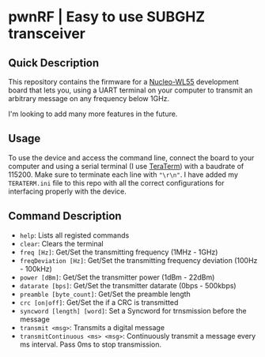 # pwnRF | Easy to use SUBGHZ transceiver

## Quick Description

This repository contains the firmware for a [Nucleo-WL55](https://www.st.com/en/evaluation-tools/nucleo-wl55jc.html) development board that lets you, using a UART terminal on your computer to transmit an arbitrary message on any frequency below 1GHz.

I'm looking to add many more features in the future.

## Usage

To use the device and access the command line, connect the board to your computer and using a serial terminal (I use [TeraTerm](https://ttssh2.osdn.jp/index.html.en)) with a baudrate of 115200. Make sure to terminate each line with `"\r\n"`. I have added my `TERATERM.ini` file to this repo with all the correct configurations for interfacing properly with the device.

## Command Description

- `help`: Lists all registed commands
- `clear`: Clears the terminal
- `freq [Hz]`: Get/Set the transmitting frequency (1MHz - 1GHz)
- `freqDeviation [Hz]`: Get/Set the transmitting frequency deviation (100Hz - 100kHz)
- `power [dBm]`: Get/Set the transmitter power (1dBm - 22dBm)
- `datarate [bps]`: Get/Set the transmitter datarate (0bps - 500kbps)
- `preamble [byte_count]`: Get/Set the preamble length
- `crc [on|off]`: Get/Set the if a CRC is transmitted
- `syncword [length] [word]`: Set a Syncword for trnsmission before the message
- `transmit <msg>`: Transmits a digital message 
- `transmitContinuous <ms> <msg>`: Continuously transmit a message every ms interval. Pass 0ms to stop transmission.